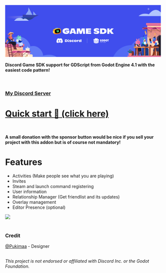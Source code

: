 <img src="/project/assets/Banner.svg" alt="Project Banner" />


**Discord Game SDK support for GDScript from Godot Engine 4.1 with the easiest code pattern!**<br><br>
<br />
### [My Discord Server](https://discord.gg/EBdaTefpWy)
# [Quick start :rocket: (click here)](https://vaporvee.com/docs/discord-sdk-godot#quick-start)
<br />

**A small donation with the sponsor button would be nice if you sell your project with this addon but is of course not mandatory!**

# Features
- Activities (Make people see what you are playing)
- Invites
- Steam and launch command registering
- User information
- Relationship Manager (Get friendlist and its updates)
- Overlay management
- Editor Presence (optional)
<img width="600px" src="https://raw.githubusercontent.com/vaporvee/discord-sdk-godot/main/project/assets/GodotEditorPresenceBanner.png">
<br />

<br />

### Credit
[@Pukimaa](https://github.com/pukimaa) - Designer<br>
<br />

*This project is not endorsed or affiliated with Discord Inc. or the Godot Foundation.*
